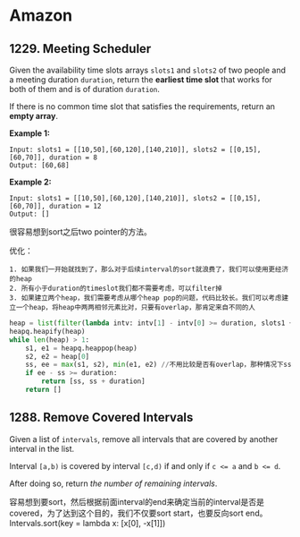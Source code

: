 # Amazon

## 1229. Meeting Scheduler

Given the availability time slots arrays `slots1` and `slots2` of two people and a meeting duration `duration`, return the **earliest time slot** that works for both of them and is of duration `duration`.

If there is no common time slot that satisfies the requirements, return an **empty array**.

**Example 1:**

```
Input: slots1 = [[10,50],[60,120],[140,210]], slots2 = [[0,15],[60,70]], duration = 8
Output: [60,68]
```

**Example 2:**

```
Input: slots1 = [[10,50],[60,120],[140,210]], slots2 = [[0,15],[60,70]], duration = 12
Output: []
```

很容易想到sort之后two pointer的方法。

优化：

	1. 如果我们一开始就找到了，那么对于后续interval的sort就浪费了，我们可以使用更经济的heap
 	2. 所有小于duration的timeslot我们都不需要考虑，可以filter掉
 	3. 如果建立两个heap，我们需要考虑从哪个heap pop的问题，代码比较长。我们可以考虑建立一个heap，将heap中两两相邻元素比对，只要有overlap，那肯定来自不同的人

```python
heap = list(filter(lambda intv: intv[1] - intv[0] >= duration, slots1 + slots2))
heapq.heapify(heap)
while len(heap) > 1:
    s1, e1 = heapq.heappop(heap)
    s2, e2 = heap[0]
    ss, ee = max(s1, s2), min(e1, e2) //不用比较是否有overlap，那种情况下ss会大于ee
    if ee - ss >= duration:
        return [ss, ss + duration]
    return []
```

## 1288. Remove Covered Intervals

Given a list of `intervals`, remove all intervals that are covered by another interval in the list.

Interval `[a,b)` is covered by interval `[c,d)` if and only if `c <= a` and `b <= d`.

After doing so, return *the number of remaining intervals*.

容易想到要sort，然后根据前面interval的end来确定当前的interval是否是covered，为了达到这个目的，我们不仅要sort start，也要反向sort end。 Intervals.sort(key = lambda x: [x[0], -x[1]])